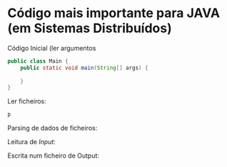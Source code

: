 # Código mais importante para JAVA (em Sistemas Distribuídos)

Código Inicial (ler argumentos
```java
public class Main {
    public static void main(String[] args) {
    
    }
}
```

Ler ficheiros:
```java
p
```

Parsing de dados de ficheiros:


Leitura de _Input_:


Escrita num ficheiro de Output:
